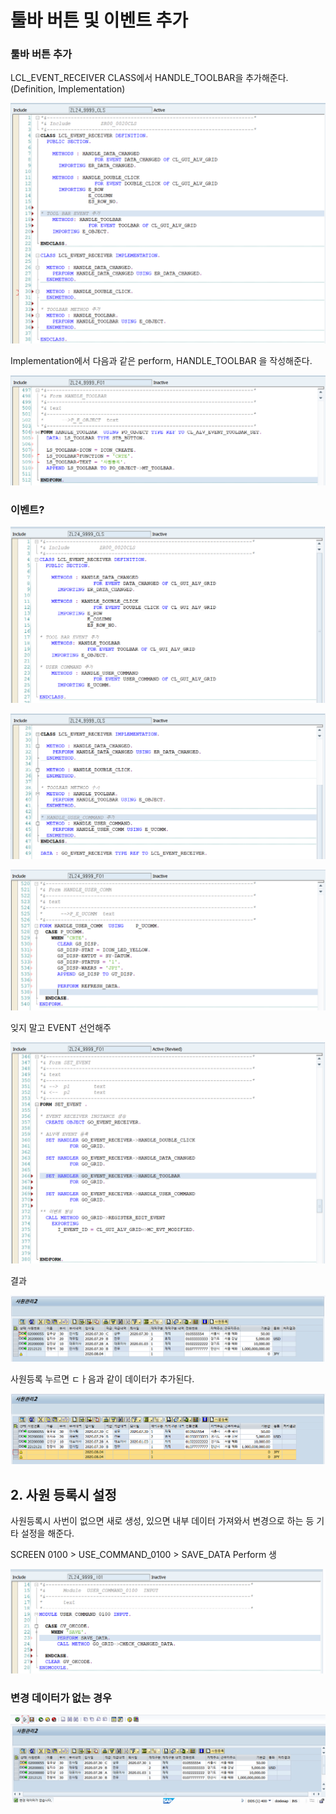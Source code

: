 # 툴바 버튼 및 이벤트 추가

### 툴바 버튼 추가 

LCL\_EVENT\_RECEIVER CLASS에서 HANDLE\_TOOLBAR을 추가해준다. \(Definition, Implementation\)

![CLASS &amp;gt; LCL\_EVENT\_RECEIVER &amp;gt; HANDLE\_TOOLBAR &#xCD94;&#xAC00;](../../.gitbook/assets/image%20%28265%29.png)

Implementation에서 다음과 같은 perform, HANDLE\_TOOLBAR 을 작성해준다. 

![Perform &amp;gt; HANDLE\_TOOLBAR](../../.gitbook/assets/image%20%28284%29.png)

### 이벤트?

![CLASS &amp;gt; HANDLE\_USER\_COMMAND &#xCD94;&#xAC00; : Definition](../../.gitbook/assets/image%20%28263%29.png)

![CLASS &amp;gt; HANDLE\_USER\_COMMAND &#xCD94;&#xAC00; : Implementation](../../.gitbook/assets/image%20%28281%29.png)

![CLASS &amp;gt; HANDLE\_USER\_COMMAND](../../.gitbook/assets/image%20%28290%29.png)

잊지 말고 EVENT 선언해주

![](../../.gitbook/assets/image%20%28314%29.png)

결과



![](../../.gitbook/assets/image%20%28298%29.png)

사원등록 누르면 ㄷㅏ음과 같이 데이터가 추가된다. 

![](../../.gitbook/assets/image%20%28308%29.png)

## 2. 사원 등록시 설정

사원등록시 사번이 없으면 새로 생성, 있으면 내부 데이터 가져와서 변경으로 하는 등 기타 설정을 해준다. 

SCREEN 0100 &gt; USE\_COMMAND\_0100 &gt; SAVE\_DATA Perform 생

![Screen 0100 &amp;gt; USER\_COMMAND\_0100](../../.gitbook/assets/image%20%28269%29.png)



### 변경 데이터가 없는 경우

![](../../.gitbook/assets/image%20%28267%29.png)

